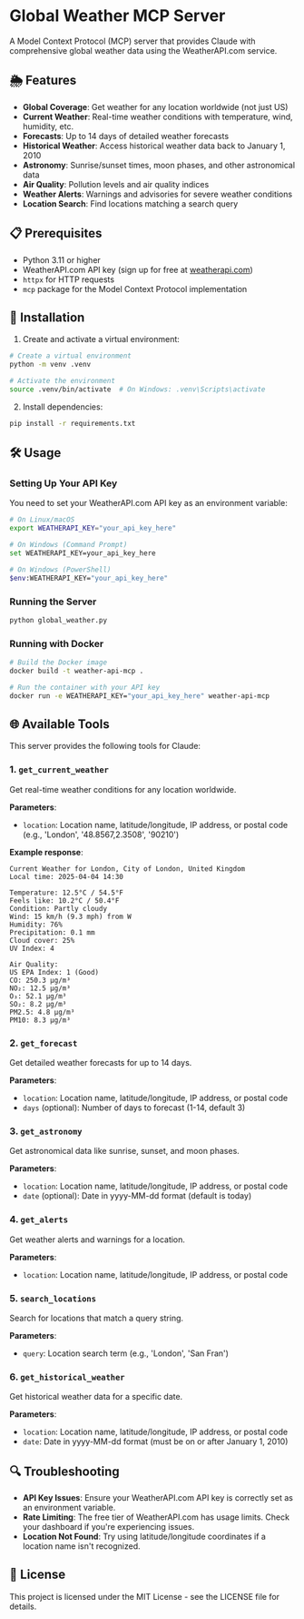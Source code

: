 # Global Weather MCP Server

A Model Context Protocol (MCP) server that provides Claude with comprehensive global weather data using the WeatherAPI.com service.

## 🌦️ Features

- **Global Coverage**: Get weather for any location worldwide (not just US)
- **Current Weather**: Real-time weather conditions with temperature, wind, humidity, etc.
- **Forecasts**: Up to 14 days of detailed weather forecasts
- **Historical Weather**: Access historical weather data back to January 1, 2010
- **Astronomy**: Sunrise/sunset times, moon phases, and other astronomical data
- **Air Quality**: Pollution levels and air quality indices
- **Weather Alerts**: Warnings and advisories for severe weather conditions
- **Location Search**: Find locations matching a search query

## 📋 Prerequisites

- Python 3.11 or higher
- WeatherAPI.com API key (sign up for free at [weatherapi.com](https://www.weatherapi.com/))
- `httpx` for HTTP requests
- `mcp` package for the Model Context Protocol implementation

## 🚀 Installation

1. Create and activate a virtual environment:

```bash
# Create a virtual environment
python -m venv .venv

# Activate the environment
source .venv/bin/activate  # On Windows: .venv\Scripts\activate
```

2. Install dependencies:

```bash
pip install -r requirements.txt
```

## 🛠️ Usage

### Setting Up Your API Key

You need to set your WeatherAPI.com API key as an environment variable:

```bash
# On Linux/macOS
export WEATHERAPI_KEY="your_api_key_here"

# On Windows (Command Prompt)
set WEATHERAPI_KEY=your_api_key_here

# On Windows (PowerShell)
$env:WEATHERAPI_KEY="your_api_key_here"
```

### Running the Server

```bash
python global_weather.py
```

### Running with Docker

```bash
# Build the Docker image
docker build -t weather-api-mcp .

# Run the container with your API key
docker run -e WEATHERAPI_KEY="your_api_key_here" weather-api-mcp
```

## 🌐 Available Tools

This server provides the following tools for Claude:

### 1. `get_current_weather`

Get real-time weather conditions for any location worldwide.

**Parameters**:
- `location`: Location name, latitude/longitude, IP address, or postal code (e.g., 'London', '48.8567,2.3508', '90210')

**Example response**:
```
Current Weather for London, City of London, United Kingdom
Local time: 2025-04-04 14:30

Temperature: 12.5°C / 54.5°F
Feels like: 10.2°C / 50.4°F
Condition: Partly cloudy
Wind: 15 km/h (9.3 mph) from W
Humidity: 76%
Precipitation: 0.1 mm
Cloud cover: 25%
UV Index: 4

Air Quality:
US EPA Index: 1 (Good)
CO: 250.3 μg/m³
NO₂: 12.5 μg/m³
O₃: 52.1 μg/m³
SO₂: 8.2 μg/m³
PM2.5: 4.8 μg/m³
PM10: 8.3 μg/m³
```

### 2. `get_forecast`

Get detailed weather forecasts for up to 14 days.

**Parameters**:
- `location`: Location name, latitude/longitude, IP address, or postal code
- `days` (optional): Number of days to forecast (1-14, default 3)

### 3. `get_astronomy`

Get astronomical data like sunrise, sunset, and moon phases.

**Parameters**:
- `location`: Location name, latitude/longitude, IP address, or postal code
- `date` (optional): Date in yyyy-MM-dd format (default is today)

### 4. `get_alerts`

Get weather alerts and warnings for a location.

**Parameters**:
- `location`: Location name, latitude/longitude, IP address, or postal code

### 5. `search_locations`

Search for locations that match a query string.

**Parameters**:
- `query`: Location search term (e.g., 'London', 'San Fran')

### 6. `get_historical_weather`

Get historical weather data for a specific date.

**Parameters**:
- `location`: Location name, latitude/longitude, IP address, or postal code
- `date`: Date in yyyy-MM-dd format (must be on or after January 1, 2010)

## 🔍 Troubleshooting

- **API Key Issues**: Ensure your WeatherAPI.com API key is correctly set as an environment variable.
- **Rate Limiting**: The free tier of WeatherAPI.com has usage limits. Check your dashboard if you're experiencing issues.
- **Location Not Found**: Try using latitude/longitude coordinates if a location name isn't recognized.

## 📜 License

This project is licensed under the MIT License - see the LICENSE file for details.